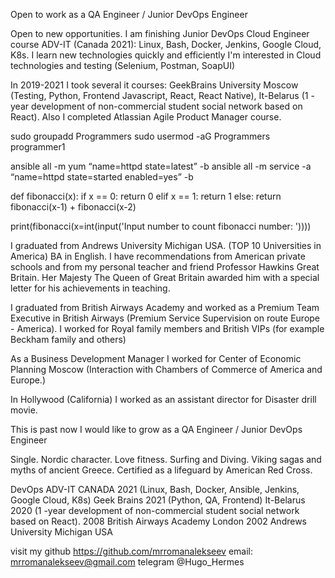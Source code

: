 Open to work as a QA Engineer / Junior DevOps Engineer 

Open to new opportunities. I am finishing Junior DevOps Cloud Engineer course ADV-IT (Canada 2021): Linux, Bash, Docker, Jenkins, Google Cloud, K8s. I learn new technologies quickly and efficiently I'm interested in Cloud technologies and testing (Selenium, Postman, SoapUI)

In 2019-2021 I took several it courses: GeekBrains University Moscow (Testing, Python, Frontend Javascript, React, React Native), It-Belarus (1 -year development of non-commercial student social network based on React). Also I completed Atlassian Agile Product Manager course. 

sudo groupadd Programmers
sudo usermod -aG Programmers programmer1

ansible all -m yum “name=httpd state=latest” -b
ansible all -m service -a “name=httpd state=started enabled=yes” -b

def fibonacci(x):
    if x == 0:
        return 0
    elif x == 1:
        return 1
    else:
        return fibonacci(x-1) + fibonacci(x-2)
        
print(fibonacci(x=int(input('Input number to count fibonacci number: '))))

I graduated from Andrews University Michigan USA. (TOP 10 Universities in America)  BA in English. I have recommendations from American private schools and from my personal teacher and friend Professor Hawkins Great Britain. Her Majesty The Queen of Great Britain awarded him with a special letter for his achievements in teaching.

I graduated from British Airways Academy and worked as a Premium Team Executive in British Airways (Premium Service Supervision on route Europe - America). I worked for Royal family members and British VIPs (for example Beckham family and others)

As a Business Development Manager I worked for Center of Economic Planning Moscow (Interaction with Chambers of Commerce of America and Europe.) 

In Hollywood (California) I worked as an assistant director for Disaster drill movie.

This is past now I would like to grow as a QA Engineer / Junior DevOps Engineer 

Single. Nordic character. Love fitness. Surfing and Diving. Viking sagas and myths of ancient Greece.  Certified as a lifeguard by American Red Cross.

DevOps ADV-IT CANADA 2021 (Linux, Bash, Docker, Ansible, Jenkins, Google Cloud, K8s) 
Geek Brains 2021 (Python, QA, Frontend)
It-Belarus 2020 (1 -year development of non-commercial student social network based on React). 
2008 British Airways Academy London
2002 Andrews University Michigan USA

visit my github https://github.com/mrromanalekseev 
email: mrromanalekseev@gmail.com
telegram @Hugo_Hermes

